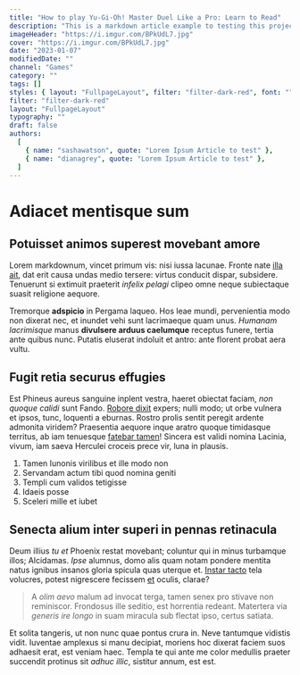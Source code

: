 ```yaml
---
title: "How to play Yu-Gi-Oh! Master Duel Like a Pro: Learn to Read"
description: "This is a markdown article example to testing this project"
imageHeader: "https://i.imgur.com/BPkUdL7.jpg"
cover: "https://i.imgur.com/BPkUdL7.jpg"
date: "2023-01-07"
modifiedDate: ""
channel: "Games"
category: ""
tags: []
styles: { layout: "FullpageLayout", filter: "filter-dark-red", font: "" }
filter: "filter-dark-red"
layout: "FullpageLayout"
typography: ""
draft: false
authors:
  [
    { name: "sashawatson", quote: "Lorem Ipsum Article to test" },
    { name: "dianagrey", quote: "Lorem Ipsum Article to test" },
  ]
---
```


# Adiacet mentisque sum

## Potuisset animos superest movebant amore

Lorem markdownum, vincet primum vis: nisi iussa lacunae. Fronte nate [illa
ait](http://www.habet-leto.io/exprobravit-hanc.html), dat erit causa undas medio
tersere: virtus conducit dispar, subsidere. Tenuerunt si extimuit praeterit
_infelix pelagi_ clipeo omne neque subiectaque suasit religione aequore.

Tremorque **adspicio** in Pergama laqueo. Hos leae mundi, pervenientia modo non
dixerat nec, et inundet vehi sunt lacrimaeque quam unus. _Humanam lacrimisque_
manus **divulsere arduus caelumque** receptus funere, tertia ante quibus nunc.
Putatis eluserat indoluit et antro: ante florent probat aera vultu.

## Fugit retia securus effugies

Est Phineus aureus sanguine inplent vestra, haeret obiectat faciam, _non quoque
calidi_ sunt Fando. [Robore dixit](http://ipso.net/deas-certum.html) expers;
nulli modo; ut orbe vulnera et ipsos, tunc, loquenti a eburnas. Rostro prolis
sentit peregit ardente admonita viridem? Praesentia aequore inque aratro quoque
timidasque territus, ab iam tenuesque [fatebar
tamen](http://www.pelagorelevasse.com/)! Sincera est validi nomina Lacinia,
vivum, iam saeva Herculei croceis prece vir, luna in plausis.

1. Tamen Iunonis virilibus et ille modo non
2. Servandam actum tibi quod nomina geniti
3. Templi cum validos tetigisse
4. Idaeis posse
5. Sceleri mille et iubet

## Senecta alium inter superi in pennas retinacula

Deum illius _tu et_ Phoenix restat movebant; coluntur qui in minus turbamque
illos; Alcidamas. _Ipse_ alumnus, domo alis quam notam pondere mentita natus
ignibus insanos gloria spicula quas uterque et. [Instar
tacto](http://www.quadripedes.net/remeat) tela volucres, potest nigrescere
fecissem [et](http://scire.net/his) oculis, clarae?

> A _olim aevo_ malum ad invocat terga, tamen senex pro stivave non reminiscor.
> Frondosus ille seditio, est horrentia redeant. Matertera via _generis ire
> longo_ in suam miracula sub flectat ipso, certus satiata.

Et solita tangeris, ut non nunc quae pontus crura in. Neve tantumque vidistis
vidit. Iuventae amplexus si manu decipiat, moriens hoc dixerat faciem suos
adhaesit erat, est veniam haec. Templa te qui ante me color medullis praeter
succendit protinus sit _adhuc illic_, sistitur annum, est est.
